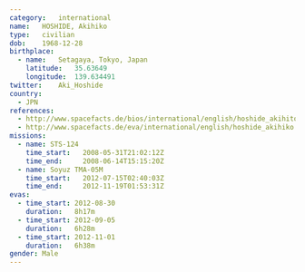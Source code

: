 ```yaml
---
category:	international
name:	HOSHIDE, Akihiko
type:	civilian
dob:	1968-12-28
birthplace:
  - name:	Setagaya, Tokyo, Japan
    latitude:	35.63649
    longitude:	139.634491
twitter:	Aki_Hoshide
country:
  - JPN
references:
  - http://www.spacefacts.de/bios/international/english/hoshide_akihito.htm
  - http://www.spacefacts.de/eva/international/english/hoshide_akihiko.htm
missions:
  - name: STS-124
    time_start:   2008-05-31T21:02:12Z
    time_end:     2008-06-14T15:15:20Z
  - name: Soyuz TMA-05M
    time_start:   2012-07-15T02:40:03Z
    time_end:     2012-11-19T01:53:31Z
evas:
  - time_start: 2012-08-30
    duration:   8h17m
  - time_start: 2012-09-05
    duration:   6h28m
  - time_start: 2012-11-01
    duration:   6h38m
gender:	Male
---
```

